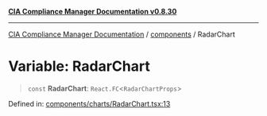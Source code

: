 [**CIA Compliance Manager Documentation v0.8.30**](../../README.md)

***

[CIA Compliance Manager Documentation](../../modules.md) / [components](../README.md) / RadarChart

# Variable: RadarChart

> `const` **RadarChart**: `React.FC`\<`RadarChartProps`\>

Defined in: [components/charts/RadarChart.tsx:13](https://github.com/Hack23/cia-compliance-manager/blob/6afa716316469147e542039d136ec79ffdbd4ac9/src/components/charts/RadarChart.tsx#L13)
